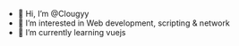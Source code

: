 - 👋 Hi, I’m @Clougyy
- 👀 I’m interested in Web development, scripting & network
- 🌱 I’m currently learning vuejs

